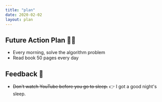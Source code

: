 ```yaml
---
title: "plan"
date: 2020-02-02
layout: plan
---
```


## Future Action Plan 🤔💡

- Every morning, solve the algorithm problem
- Read book 50 pages every day

## Feedback 📝

- ~~Don't watch YouTube before you go to sleep.~~ 👉 I got a good night's sleep.
